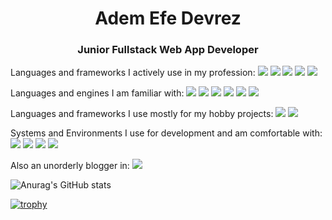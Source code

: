 <h1 align="center"><b>A</b>dem <b>E</b>fe <b>Devrez</b></h1>
<h3 align="center">Junior Fullstack Web App Developer</h3>

Languages and frameworks I actively use in my profession:
<img src="https://img.shields.io/badge/.NET-512BD4?style=for-the-badge&logo=dotnet&logoColor=white" /> <img src="{https://img.shields.io/badge/C%23-239120?style=for-the-badge&logo=csharp&logoColor=white}" /> <img src="{https://img.shields.io/badge/Sqlite-003B57?style=for-the-badge&logo=sqlite&logoColor=white}" /> <img src="{https://img.shields.io/badge/Go-00ADD8?style=for-the-badge&logo=go&logoColor=white}" /> <img src="{https://img.shields.io/badge/Python-FFD43B?style=for-the-badge&logo=python&logoColor=blue}" />

Languages and engines I am familiar with:
<img src="{https://img.shields.io/badge/Java-ED8B00?style=for-the-badge&logo=openjdk&logoColor=white}" /> <img src="{https://img.shields.io/badge/C-00599C?style=for-the-badge&logo=c&logoColor=white}" /> <img src="{https://img.shields.io/badge/JavaScript-323330?style=for-the-badge&logo=javascript&logoColor=F7DF1E}" /> <img src="{https://img.shields.io/badge/HTML5-E34F26?style=for-the-badge&logo=html5&logoColor=white}" /> <img src="{https://img.shields.io/badge/CSS3-1572B6?style=for-the-badge&logo=css3&logoColor=white}" /> <img src="{https://img.shields.io/badge/Godot-478CBF?style=for-the-badge&logo=GodotEngine&logoColor=white}" />

Languages and frameworks I use mostly for my hobby projects:
<img src="{https://img.shields.io/badge/Rust-black?style=for-the-badge&logo=rust&logoColor=#E57324}" /> <img src="{https://img.shields.io/badge/Tauri-FFC131?style=for-the-badge&logo=Tauri&logoColor=white}" />

Systems and Environments I use for development and am comfortable with:
<img src="{https://img.shields.io/badge/Linux-FCC624?style=for-the-badge&logo=linux&logoColor=black}" /> <img src="{https://img.shields.io/badge/VSCode-0078D4?style=for-the-badge&logo=visual%20studio%20code&logoColor=white}" /> <img src="{https://img.shields.io/badge/Visual_Studio-5C2D91?style=for-the-badge&logo=visual%20studio&logoColor=white}" /> <img src="{https://img.shields.io/badge/Zed-white?style=for-the-badge&logo=zedindustries&logoColor=084CCF}" />

Also an unorderly blogger in:
<img src="{https://img.shields.io/badge/Medium-12100E?style=for-the-badge&logo=medium&logoColor=white}" />

![Anurag's GitHub stats](https://github-readme-stats.vercel.app/api?username=Aedevrez&show_icons=true&theme=radical)

[![trophy](https://github-profile-trophy.vercel.app/?username=Aedevrez&theme=onedark)](https://github.com/ryo-ma/github-profile-trophy)

